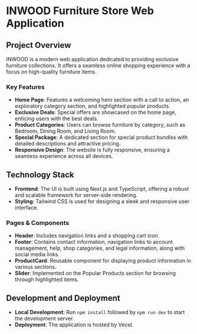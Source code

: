 # INWOOD Furniture Store Web Application

## Project Overview

INWOOD is a modern web application dedicated to providing exclusive furniture collections. It offers a seamless online shopping experience with a focus on high-quality furniture items.

### Key Features

- **Home Page**: Features a welcoming hero section with a call to action, an exploratory category section, and highlighted popular products.
- **Exclusive Deals**: Special offers are showcased on the home page, enticing users with the best deals.
- **Product Categories**: Users can browse furniture by category, such as Bedroom, Dining Room, and Living Room.
- **Special Package**: A dedicated section for special product bundles with detailed descriptions and attractive pricing.
- **Responsive Design**: The website is fully responsive, ensuring a seamless experience across all devices.

## Technology Stack

- **Frontend**: The UI is built using Next.js and TypeScript, offering a robust and scalable framework for server-side rendering.
- **Styling**: Tailwind CSS is used for designing a sleek and responsive user interface.

### Pages & Components

- **Header**: Includes navigation links and a shopping cart icon.
- **Footer**: Contains contact information, navigation links to account management, help, shop categories, and legal information, along with social media links.
- **ProductCard**: Reusable component for displaying product information in various sections.
- **Slider**: Implemented on the Popular Products section for browsing through highlighted items.

## Development and Deployment

- **Local Development**: Run `npm install` followed by `npm run dev` to start the development server.
- **Deployment**: The application is hosted by Vecel.
